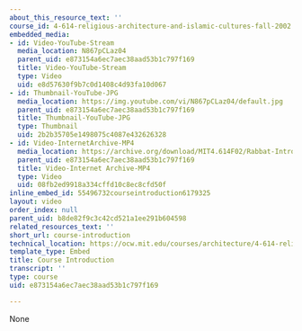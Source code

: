 ```yaml
---
about_this_resource_text: ''
course_id: 4-614-religious-architecture-and-islamic-cultures-fall-2002
embedded_media:
- id: Video-YouTube-Stream
  media_location: N867pCLaz04
  parent_uid: e873154a6ec7aec38aad53b1c797f169
  title: Video-YouTube-Stream
  type: Video
  uid: e8d57630f9b7c0d1408c4d93fa10d067
- id: Thumbnail-YouTube-JPG
  media_location: https://img.youtube.com/vi/N867pCLaz04/default.jpg
  parent_uid: e873154a6ec7aec38aad53b1c797f169
  title: Thumbnail-YouTube-JPG
  type: Thumbnail
  uid: 2b2b35705e1498075c4087e432626328
- id: Video-InternetArchive-MP4
  media_location: https://archive.org/download/MIT4.614F02/Rabbat-Intro4.614-220k.mp4
  parent_uid: e873154a6ec7aec38aad53b1c797f169
  title: Video-Internet Archive-MP4
  type: Video
  uid: 08fb2ed9918a334cffd10c8ec8cfd50f
inline_embed_id: 55496732courseintroduction6179325
layout: video
order_index: null
parent_uid: b8de82f9c3c42cd521a1ee291b604598
related_resources_text: ''
short_url: course-introduction
technical_location: https://ocw.mit.edu/courses/architecture/4-614-religious-architecture-and-islamic-cultures-fall-2002/syllabus/course-introduction
template_type: Embed
title: Course Introduction
transcript: ''
type: course
uid: e873154a6ec7aec38aad53b1c797f169

---
```

None